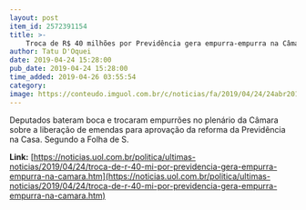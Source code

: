 ```yaml
---
layout: post
item_id: 2572391154
title: >-
    Troca de R$ 40 milhões por Previdência gera empurra-empurra na Câmara
author: Tatu D'Oquei
date: 2019-04-24 15:28:00
pub_date: 2019-04-24 15:28:00
time_added: 2019-04-26 03:55:54
category: 
image: https://conteudo.imguol.com.br/c/noticias/fa/2019/04/24/24abr2019---deputados-se-empurram-e-trocam-acusacoes-sobre-troca-de-r-40-milhoes-por-previdencia-1556137388627_v2_615x300.jpg
---
```


Deputados bateram boca e trocaram empurrões no plenário da Câmara sobre a liberação de emendas para aprovação da reforma da Previdência na Casa. Segundo a Folha de S.

**Link:** [https://noticias.uol.com.br/politica/ultimas-noticias/2019/04/24/troca-de-r-40-mi-por-previdencia-gera-empurra-empurra-na-camara.htm](https://noticias.uol.com.br/politica/ultimas-noticias/2019/04/24/troca-de-r-40-mi-por-previdencia-gera-empurra-empurra-na-camara.htm)

